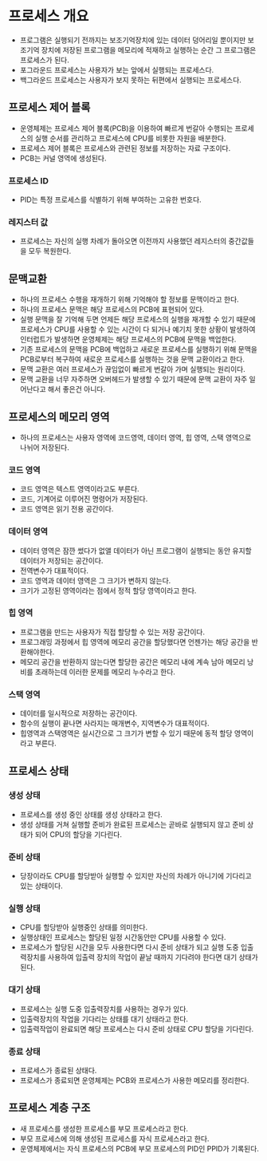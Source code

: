 # 프로세스 개요

- 프로그램은 실행되기 전까지는 보조기억장치에 있는 데이터 덩어리일 뿐이지만 보조기억 장치에 저장된 프로그램을 메모리에 적재하고 실행하는 순간 그 프로그램은 프로세스가 된다.
- 포그라운드 프로세스는 사용자가 보는 앞에서 실행되는 프로세스다.
- 백그라운드 프로세스는 사용자가 보지 못하는 뒤편에서 실행되는 프로세스다.

## 프로세스 제어 블록

- 운영체제는 프로세스 제어 블록(PCB)을 이용하여 빠르게 번갈아 수행되는 프로세스의 실행 순서를 관리하고 프로세스에 CPU를 비롯한 자원을 배분한다.
- 프로세스 제어 블록은 프로세스와 관련된 정보를 저장하는 자료 구조이다.
- PCB는 커널 영역에 생성된다.

### 프로세스 ID

- PID는 특정 프로세스를 식별하기 위해 부여하는 고유한 번호다.

### 레지스터 값

- 프로세스는 자신의 실행 차례가 돌아오면 이전까지 사용했던 레지스터의 중간값들을 모두 복원한다.

## 문맥교환

- 하나의 프로세스 수행을 재개하기 위해 기억해야 할 정보를 문맥이라고 한다.
- 하나의 프로세스 문맥은 해당 프로세스의 PCB에 표현되어 있다.
- 실행 문맥을 잘 기억해 두면 언제든 해당 프로세스의 실행을 재개할 수 있기 때문에 프로세스가 CPU를 사용할 수 있는 시간이 다 되거나 예기치 못한 상황이 발생하여 인터럽트가 발생하면 운영체제는 해당 프로세스의 PCB에 문맥을 백업한다.
- 기존 프로세스의 문맥을 PCB에 백업하고 새로운 프로세스를 실행하기 위해 문맥을 PCB로부터 복구하여 새로운 프로세스를 실행하는 것을 문맥 교환이라고 한다.
- 문맥 교환은 여러 프로세스가 끊임없이 빠르게 번갈아 가며 실행되는 원리이다.
- 문맥 교환을 너무 자주하면 오버헤드가 발생할 수 있기 때문에 문맥 교환이 자주 일어난다고 해서 좋은건 아니다.

## 프로세스의 메모리 영역

- 하나의 프로세스는 사용자 영역에 코드영역, 데이터 영역, 힙 영역, 스택 영역으로 나뉘어 저장된다.

### 코드 영역

- 코드 영역은 텍스트 영역이라고도 부른다.
- 코드, 기계어로 이루어진 명령어가 저장된다.
- 코드 영역은 읽기 전용 공간이다.

### 데이터 영역

- 데이터 영역은 잠깐 썼다가 없앨 데이터가 아닌 프로그램이 실행되는 동안 유지할 데이터가 저장되는 공간이다.
- 전역변수가 대표적이다.
- 코드 영역과 데이터 영역은 그 크기가 변하지 않는다.
- 크기가 고정된 영역이라는 점에서 정적 할당 영역이라고 한다.

### 힙 영역

- 프로그램을 만드는 사용자가 직접 할당할 수 있는 저장 공간이다.
- 프로그래밍 과정에서 힙 영역에 메모리 공간을 할당했다면 언젠가는 해당 공간을 반환해야한다.
- 메모리 공간을 반환하지 않는다면 할당한 공간은 메모리 내에 계속 남아 메모리 낭비를 초래하는데 이러한 문제를 메모리 누수라고 한다.

### 스택 영역

- 데이터를 일시적으로 저장하는 공간이다.
- 함수의 실행이 끝나면 사라지는 매개변수, 지역변수가 대표적이다.
- 힙영역과 스택영역은 실시간으로 그 크기가 변할 수 있기 때문에 동적 할당 영역이라고 부른다.

## 프로세스 상태

### 생성 상태

- 프로세스를 생성 중인 상태를 생성 상태라고 한다.
- 생성 상태를 거쳐 실행할 준비가 완료된 프로세스는 곧바로 실행되지 않고 준비 상태가 되어 CPU의 할당을 기다린다.

### 준비 상태

- 당장이라도 CPU를 할당받아 실행할 수 있지만 자신의 차례가 아니기에 기다리고 있는 상태이다.

### 실행 상태

- CPU를 할당받아 실행중인 상태를 의미한다.
- 실행상태인 프로세스는 할당된 일정 시간동안만 CPU를 사용할 수 있다.
- 프로세스가 할당된 시간을 모두 사용한다면 다시 준비 상태가 되고 실행 도중 입출력장치를 사용하여 입출력 장치의 작업이 끝날 때까지 기다려야 한다면 대기 상태가 된다.

### 대기 상태

- 프로세스는 실행 도중 입출력장치를 사용하는 경우가 있다.
- 입출력장치의 작업을 기다리는 상태를 대기 상태라고 한다.
- 입출력작업이 완료되면 해당 프로세스는 다시 준비 상태로 CPU 할당을 기다린다.

### 종료 상태

- 프로세스가 종료된 상태다.
- 프로세스가 종료되면 운영체제는 PCB와 프로세스가 사용한 메모리를 정리한다.

## 프로세스 계층 구조

- 새 프로세스를 생성한 프로세스를 부모 프로세스라고 한다.
- 부모 프로세스에 의해 생성된 프로세스를 자식 프로세스라고 한다.
- 운영체제에서는 자식 프로세스의 PCB에 부모 프로세스의 PID인 PPID가 기록된다.
